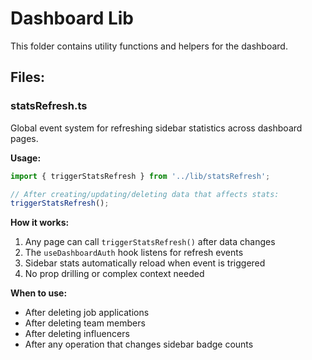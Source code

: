 # Dashboard Lib

This folder contains utility functions and helpers for the dashboard.

## Files:

### **statsRefresh.ts**
Global event system for refreshing sidebar statistics across dashboard pages.

**Usage:**
```typescript
import { triggerStatsRefresh } from '../lib/statsRefresh';

// After creating/updating/deleting data that affects stats:
triggerStatsRefresh();
```

**How it works:**
1. Any page can call `triggerStatsRefresh()` after data changes
2. The `useDashboardAuth` hook listens for refresh events
3. Sidebar stats automatically reload when event is triggered
4. No prop drilling or complex context needed

**When to use:**
- After deleting job applications
- After deleting team members
- After deleting influencers
- After any operation that changes sidebar badge counts

